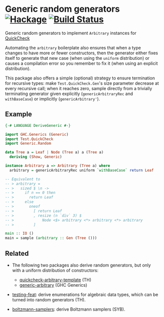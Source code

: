 Generic random generators [![Hackage](https://img.shields.io/hackage/v/generic-random.svg)](https://hackage.haskell.org/package/generic-random) [![Build Status](https://travis-ci.org/Lysxia/generic-random.svg)](https://travis-ci.org/Lysxia/generic-random)
=========================

Generic random generators
to implement `Arbitrary` instances for [QuickCheck](https://hackage.haskell.org/package/QuickCheck)

Automating the `arbitrary` boilerplate also ensures that when a type changes to
have more or fewer constructors, then the generator either fixes itself to
generate that new case (when using the `uniform` distribution) or causes a
compilation error so you remember to fix it (when using an explicit
distribution).

This package also offers a simple (optional) strategy to ensure termination for
recursive types:
make `Test.QuickCheck.Gen`'s size parameter decrease at every recursive call;
when it reaches zero, sample directly from a trivially terminating generator
given explicitly (`genericArbitraryRec` and `withBaseCase`) or implicitly
(`genericArbitrary'`).

Example
-------

```haskell
{-# LANGUAGE DeriveGeneric #-}

import GHC.Generics (Generic)
import Test.QuickCheck
import Generic.Random

data Tree a = Leaf | Node (Tree a) a (Tree a)
  deriving (Show, Generic)

instance Arbitrary a => Arbitrary (Tree a) where
  arbitrary = genericArbitraryRec uniform `withBaseCase` return Leaf

-- Equivalent to
-- > arbitrary =
-- >   sized $ \n ->
-- >     if n == 0 then
-- >       return Leaf
-- >     else
-- >       oneof
-- >         [ return Leaf
-- >         , resize (n `div` 3) $
-- >             Node <$> arbitrary <*> arbitrary <*> arbitrary
-- >         ]

main :: IO ()
main = sample (arbitrary :: Gen (Tree ()))
```

Related
-------

- The following two packages also derive random generators, but only with a uniform
  distribution of constructors:

    + [quickcheck-arbitrary-template](https://hackage.haskell.org/package/quickcheck-arbitrary-template) (TH)
    + [generic-arbitrary](https://hackage.haskell.org/package/generic-arbitrary-0.1.0) (GHC Generics)

- [testing-feat](http://hackage.haskell.org/package/testing-feat):
  derive enumerations for algebraic data types, which can be turned into random generators (TH).

- [boltzmann-samplers](https://hackage.haskell.org/package/boltzmann-samplers):
  derive Boltzmann samplers (SYB).
